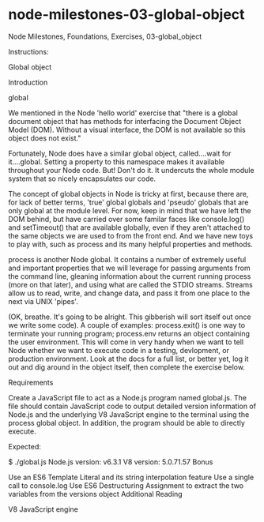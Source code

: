 # node-milestones-03-global-object
Node Milestones, Foundations, Exercises, 03-global_object

Instructions:

Global object

Introduction

global

We mentioned in the Node 'hello world' exercise that "there is a global document object that has methods for interfacing the Document Object Model (DOM). Without a visual interface, the DOM is not available so this object does not exist."

Fortunately, Node does have a similar global object, called....wait for it....global. Setting a property to this namespace makes it available throughout your Node code. But! Don't do it. It undercuts the whole module system that so nicely encapsulates our code.

The concept of global objects in Node is tricky at first, because there are, for lack of better terms, 'true' global globals and 'pseudo' globals that are only global at the module level. For now, keep in mind that we have left the DOM behind, but have carried over some familar faces like console.log() and setTimeout() that are available globally, even if they aren't attached to the same objects we are used to from the front end. And we have new toys to play with, such as process and its many helpful properties and methods.

process is another Node global. It contains a number of extremely useful and important properties that we will leverage for passing arguments from the command line, gleaning information about the current running process (more on that later), and using what are called the STDIO streams. Streams allow us to read, write, and change data, and pass it from one place to the next via UNIX 'pipes'.

(OK, breathe. It's going to be alright. This gibberish will sort itself out once we write some code).
A couple of examples: process.exit() is one way to terminate your running program; process.env returns an object containing the user environment. This will come in very handy when we want to tell Node whether we want to execute code in a testing, devlopment, or production environment. Look at the docs for a full list, or better yet, log it out and dig around in the object itself, then complete the exercise below.

Requirements

Create a JavaScript file to act as a Node.js program named global.js. The file should contain JavaScript code to output detailed version information of Node.js and the underlying V8 JavaScript engine to the terminal using the process global object. In addition, the program should be able to directly execute.

Expected:

$ ./global.js
Node.js version: v6.3.1
V8 version: 5.0.71.57
Bonus

Use an ES6 Template Literal and its string interpolation feature
Use a single call to console.log
Use ES6 Destructuring Assignment to extract the two variables from the versions object
Additional Reading

V8 JavaScript engine
